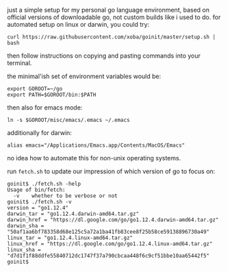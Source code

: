 just a simple setup for my personal go language environment, based on
official versions of downloadable go, not custom builds like i used to
do. for automated setup on linux or darwin, you could try:

```
curl https://raw.githubusercontent.com/xoba/goinit/master/setup.sh | bash
```

then follow instructions on copying and pasting commands into your
terminal.

the minimal'ish set of environment variables would be:

```
export GOROOT=~/go
export PATH=$GOROOT/bin:$PATH
```

then also for emacs mode:

```
ln -s $GOROOT/misc/emacs/.emacs ~/.emacs
```

additionally for darwin:

```
alias emacs="/Applications/Emacs.app/Contents/MacOS/Emacs"
```

no idea how to automate this for non-unix operating systems.

run `fetch.sh` to update our impression of which version of go to focus on:
```
goinit$ ./fetch.sh -help
Usage of bin/fetch:
  -v	whether to be verbose or not
goinit$ ./fetch.sh -v
version = "go1.12.4"
darwin_tar = "go1.12.4.darwin-amd64.tar.gz"
darwin_href = "https://dl.google.com/go/go1.12.4.darwin-amd64.tar.gz"
darwin_sha = "50af1aa6bf783358d68e125c5a72a1ba41fb83cee8f25b58ce59138896730a49"
linux_tar = "go1.12.4.linux-amd64.tar.gz"
linux_href = "https://dl.google.com/go/go1.12.4.linux-amd64.tar.gz"
linux_sha = "d7d1f1f88ddfe55840712dc1747f37a790cbcaa448f6c9cf51bbe10aa65442f5"
goinit$ 
```
